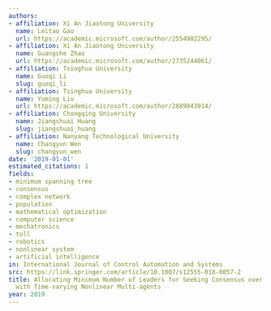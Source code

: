 ```yaml
---
authors:
- affiliation: Xi An Jiaotong University
  name: Leitao Gao
  url: https://academic.microsoft.com/author/2554902295/
- affiliation: Xi An Jiaotong University
  name: Guangshe Zhao
  url: https://academic.microsoft.com/author/2735244061/
- affiliation: Tsinghua University
  name: Guoqi Li
  slug: guoqi_li
- affiliation: Tsinghua University
  name: Yuming Liu
  url: https://academic.microsoft.com/author/2889043914/
- affiliation: Chongqing University
  name: Jiangshuai Huang
  slug: jiangshuai_huang
- affiliation: Nanyang Technological University
  name: Changyun Wen
  slug: changyun_wen
date: '2019-01-01'
estimated_citations: 1
fields:
- minimum spanning tree
- consensus
- complex network
- population
- mathematical optimization
- computer science
- mechatronics
- toll
- robotics
- nonlinear system
- artificial intelligence
in: International Journal of Control Automation and Systems
src: https://link.springer.com/article/10.1007/s12555-018-0057-2
title: Allocating Minimum Number of Leaders for Seeking Consensus over Directed Networks
  with Time-varying Nonlinear Multi-agents
year: 2019
---
```

